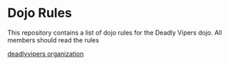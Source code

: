 Dojo Rules
==========

This repository contains a list of dojo rules for the Deadly Vipers dojo. All members should read the rules

[deadlyvipers organization](https://github.com/deadlyvipers)


